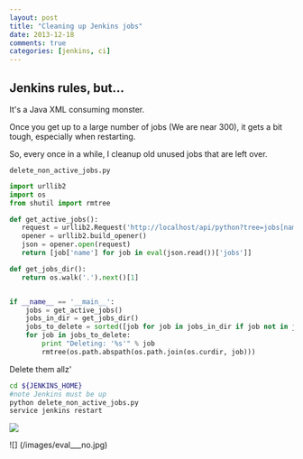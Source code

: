 ```yaml
---
layout: post
title: "Cleaning up Jenkins jobs"
date: 2013-12-18
comments: true
categories: [jenkins, ci]
---
```


## Jenkins rules, but...

It's a Java XML consuming monster.

Once you get up to a large number of jobs (We are near 300), it gets a bit tough, especially when restarting.

So, every once in a while, I cleanup old unused jobs that are left over.


`delete_non_active_jobs.py`

```python
import urllib2
import os
from shutil import rmtree

def get_active_jobs():
   request = urllib2.Request('http://localhost/api/python?tree=jobs[name]')
   opener = urllib2.build_opener() 
   json = opener.open(request)
   return [job['name'] for job in eval(json.read())['jobs']]

def get_jobs_dir():
   return os.walk('.').next()[1]


if __name__ == '__main__':
    jobs = get_active_jobs()
    jobs_in_dir = get_jobs_dir()
    jobs_to_delete = sorted([job for job in jobs_in_dir if job not in jobs]
    for job in jobs_to_delete:
        print "Deleting: '%s'" % job
        rmtree(os.path.abspath(os.path.join(os.curdir, job)))
```

Delete them allz'

```bash
cd ${JENKINS_HOME}
#note Jenkins must be up
python delete_non_active_jobs.py
service jenkins restart
```

![](/images/eval_is_not_evil.jpg)

![] (/images/eval___no.jpg)
